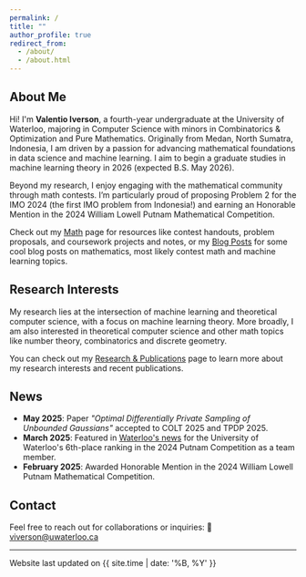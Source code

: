 ```yaml
---
permalink: /
title: ""
author_profile: true
redirect_from: 
  - /about/
  - /about.html
---
```


## About Me

Hi! I'm **Valentio Iverson**, a fourth-year undergraduate at the University of Waterloo, majoring in Computer Science with minors in Combinatorics & Optimization and Pure Mathematics. Originally from Medan, North Sumatra, Indonesia, I am driven by a passion for advancing mathematical foundations in data science and machine learning. I aim to begin a graduate studies in machine learning theory in 2026 (expected B.S. May 2026).

Beyond my research, I enjoy engaging with the mathematical community through math contests. I’m particularly proud of proposing Problem 2 for the IMO 2024 (the first IMO problem from Indonesia!) and earning an Honorable Mention in the 2024 William Lowell Putnam Mathematical Competition. 

Check out my [Math](/math/) page for resources like contest handouts, problem proposals, and coursework projects and notes, or my [Blog Posts](/blog/) for some cool blog posts on mathematics, most likely contest math and machine learning topics.


## Research Interests

My research lies at the intersection of machine learning and theoretical computer science, with a focus on machine learning theory. More broadly, I am also interested in theoretical computer science and other math topics like number theory, combinatorics and discrete geometry. 

You can check out my [Research & Publications](/research/) page to learn more about my research interests and recent publications.
## News

- **May 2025**: Paper *"Optimal Differentially Private Sampling of Unbounded Gaussians"* accepted to COLT 2025 and TPDP 2025. 
- **March 2025**: Featured in [Waterloo's news](https://uwaterloo.ca/math/news/waterloo-ranks-sixth-putnam-competition) for the University of Waterloo's 6th-place ranking in the 2024 Putnam Competition as a team member.
- **February 2025**: Awarded Honorable Mention in the 2024 William Lowell Putnam Mathematical Competition.

## Contact

Feel free to reach out for collaborations or inquiries:  📧 [viverson@uwaterloo.ca](mailto:viverson@uwaterloo.ca)

---

<div class="last-updated">Website last updated on {{ site.time | date: '%B, %Y' }}</div>
